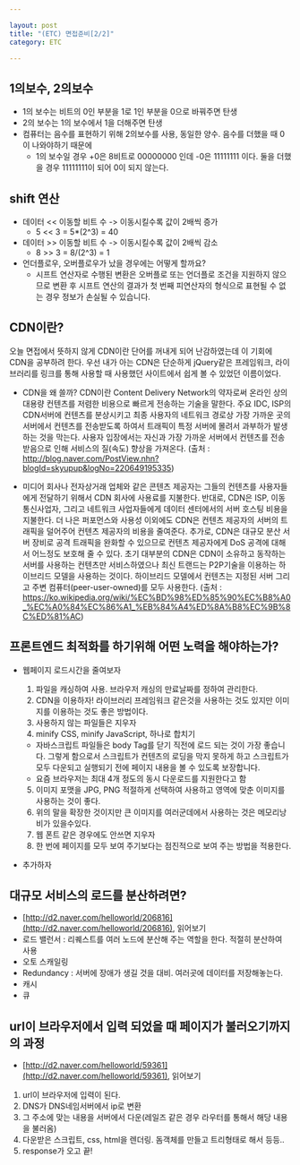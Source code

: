 ```yaml
---

layout: post
title: "(ETC) 면접준비[2/2]"
category: ETC

---
```



## 1의보수, 2의보수
* 1의 보수는 비트의 0인 부분을 1로 1인 부분을 0으로 바꿔주면 탄생
* 2의 보수는 1의 보수에서 1을 더해주면 탄생
* 컴퓨터는 음수를 표현하기 위해 2의보수를 사용, 동일한 양수. 음수를 더했을 때 0이 나와야하기 때문에
  * 1의 보수일 경우 +0은 8비트로 00000000 인데 -0은 11111111 이다. 둘을 더했을 경우 11111111이 되어 0이 되지 않는다.

## shift 연산
* 데이터 << 이동할 비트 수 -> 이동시킬수록 값이 2배씩 증가
  * 5 << 3 = 5*(2^3) = 40
* 데이터 >> 이동할 비트 수 -> 이동시킬수록 값이 2배씩 감소
  * 8 >> 3 = 8/(2^3) = 1
* 언더플로우, 오버플로우가 났을 경우에는 어떻게 할까요?
  * 시프트 연산자로 수행된 변환은 오버플로 또는 언더플로 조건을 지원하지 않으므로 변환 후 시프트 연산의 결과가 첫 번째 피연산자의 형식으로 표현될 수 없는 경우 정보가 손실될 수 있습니다.

## CDN이란?
오늘 면접에서 뜻하지 않게 CDN이란 단어를 꺼내게 되어 난감하였는데 이 기회에 CDN을 공부하려 한다. 우선 내가 아는 CDN은 단순하게 jQuery같은 프레임워크, 라이브러리를 링크를 통해 사용할 때 사용했던 사이트에서 쉽게 볼 수 있었던 이름이었다.

* CDN을 왜 쓸까?
CDN이란 Content Delivery Network의 약자로써 온라인 상의 대용량 컨텐츠를 저렴한 비용으로 빠르게 전송하는 기술을 말한다.
주요 IDC, ISP의 CDN서버에 컨텐츠를 분상시키고 최종 사용자의 네트워크 경로상 가장 가까운 곳의 서버에서 컨텐츠를 전송받도록 하여서 트래픽이 특정 서버에 몰려서 과부하가 발생하는 것을 막는다. 사용자 입장에서는 자신과 가장 가까운 서버에서 컨텐츠를 전송 받음으로 인해 서비스의 질(속도) 향상을 가져온다.
(출처 : http://blog.naver.com/PostView.nhn?blogId=skyupup&logNo=220649195335)

* 미디어 회사나 전자상거래 업체와 같은 콘텐츠 제공자는 그들의 컨텐츠를 사용자들에게 전달하기 위해서 CDN 회사에 사용료를 지불한다. 반대로, CDN은 ISP, 이동통신사업자, 그리고 네트워크 사업자들에게 데이터 센터에서의 서버 호스팅 비용을 지불한다. 더 나은 퍼포먼스와 사용성 이외에도 CDN은 컨텐츠 제공자의 서버의 트래픽을 덜어주어 컨텐츠 제공자의 비용을 줄여준다. 추가로, CDN은 대규모 분산 서버 장비로 공격 트래픽을 완화할 수 있으므로 컨텐츠 제공자에게 DoS 공격에 대해서 어느정도 보호해 줄 수 있다. 초기 대부분의 CDN은 CDN이 소유하고 동작하는 서버를 사용하는 컨텐츠만 서비스하였으나 최신 트랜드는 P2P기술을 이용하는 하이브리드 모델을 사용하는 것이다. 하이브리드 모델에서 컨텐츠는 지정된 서버 그리고 주변 컴퓨터(peer-user-owned)를 모두 사용한다.
(출처 : https://ko.wikipedia.org/wiki/%EC%BD%98%ED%85%90%EC%B8%A0_%EC%A0%84%EC%86%A1_%EB%84%A4%ED%8A%B8%EC%9B%8C%ED%81%AC)


## 프론트엔드 최적화를 하기위해 어떤 노력을 해야하는가?
* 웹페이지 로드시간을 줄여보자
  1. 파일을 캐싱하여 사용. 브라우저 캐싱의 만료날짜를 정하여 관리한다. 
  2. CDN을 이용하자! 라이브러리 프레임워크 같은것을 사용하는 것도 있지만 이미지를 이용하는 것도 좋은 방법이다.
  3. 사용하지 않는 파일들은 지우자
  4. minify CSS, minify JavaScript, 하나로 합치기
    * 자바스크립트 파일들은 body Tag를 닫기 직전에 로드 되는 것이 가장 좋습니다. 그렇게 함으로서 스크립트가 컨텐츠의 로딩을 막지 못하게 하고 스크립트가 모두 다운되고 실행되기 전에 페이지 내용을 볼 수 있도록 보장합니다.
    * 요즘 브라우저는 최대 4개 정도의 동시 다운로드를 지원한다고 함 
  5. 이미지 포맷을 JPG, PNG 적절하게 선택하여 사용하고 영역에 맞춘 이미지를 사용하는 것이 좋다.
  6. 위의 말을 확장한 것이지만 큰 이미지를 여러군데에서 사용하는 것은 메모리낭비가 있을수있다.
  7. 웹 폰트 같은 경우에도 안쓰면 지우자
  8. 한 번에 페이지를 모두 보여 주기보다는 점진적으로 보여 주는 방법을 적용한다.

* 추가하자


## 대규모 서비스의 로드를 분산하려면?
* [http://d2.naver.com/helloworld/206816](http://d2.naver.com/helloworld/206816), 읽어보기
* 로드 밸런서 : 리퀘스트를 여러 노드에 분산해 주는 역할을 한다. 적절히 분산하여 사용
* 오토 스캐일링
* Redundancy : 서버에 장애가 생길 것을 대비. 여러곳에 데이터를 저장해놓는다.
* 캐시
* 큐


## url이 브라우저에서 입력 되었을 때 페이지가 불러오기까지의 과정
* [http://d2.naver.com/helloworld/59361](http://d2.naver.com/helloworld/59361), 읽어보기
1. url이 브라우저에 입력이 된다.
2. DNS가 DNS네임서버에서 ip로 변환
3. 그 주소에 맞는 내용을 서버에서 다운(레일즈 같은 경우 라우터를 통해서 해당 내용을 불러옴)
4. 다운받은 스크립트, css, html을 렌더링. 돔객체를 만들고 트리형태로 해서 등등..
5. response가 오고 끝!


<br/><br/>